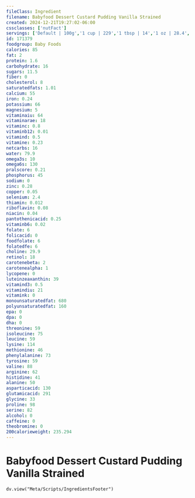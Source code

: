 ```yaml
---
fileClass: Ingredient
filename: Babyfood Dessert Custard Pudding Vanilla Strained
created: 2024-12-21T19:27:02-06:00
cssclasses: ['nutFact']
servings: ['Default | 100g','1 cup | 229','1 tbsp | 14','1 oz | 28.4','1 jar | 113','1 jar gerber second food (4 oz) | 113','1 jar beech-nut stage 2 (4 oz) | 113','1 jar heinz strained-2 (4 oz) | 113']
id: 171379
foodgroup: Baby Foods
calories: 85
fat: 2
protein: 1.6
carbohydrate: 16
sugars: 11.5
fiber: 0
cholesterol: 8
saturatedfats: 1.01
calcium: 55
iron: 0.24
potassium: 66
magnesium: 5
vitaminaiu: 64
vitaminarae: 18
vitaminc: 0.8
vitaminb12: 0.01
vitamind: 0.5
vitamine: 0.23
netcarbs: 16
water: 79.9
omega3s: 10
omega6s: 130
pralscore: 0.21
phosphorus: 45
sodium: 0
zinc: 0.28
copper: 0.05
selenium: 2.4
thiamin: 0.012
riboflavin: 0.08
niacin: 0.04
pantothenicacid: 0.25
vitaminb6: 0.02
folate: 6
folicacid: 0
foodfolate: 6
folatedfe: 6
choline: 29.9
retinol: 18
carotenebeta: 2
carotenealpha: 1
lycopene: 0
luteinzeaxanthin: 39
vitamind3: 0.5
vitamindiu: 21
vitamink: 0
monounsaturatedfat: 680
polyunsaturatedfat: 160
epa: 0
dpa: 0
dha: 0
threonine: 59
isoleucine: 75
leucine: 59
lysine: 114
methionine: 46
phenylalanine: 73
tyrosine: 59
valine: 88
arginine: 62
histidine: 41
alanine: 50
asparticacid: 130
glutamicacid: 291
glycine: 33
proline: 98
serine: 82
alcohol: 0
caffeine: 0
theobromine: 0
200calorieweight: 235.294
---
```


# Babyfood Dessert Custard Pudding Vanilla Strained

```dataviewjs
dv.view("Meta/Scripts/IngredientsFooter")
```